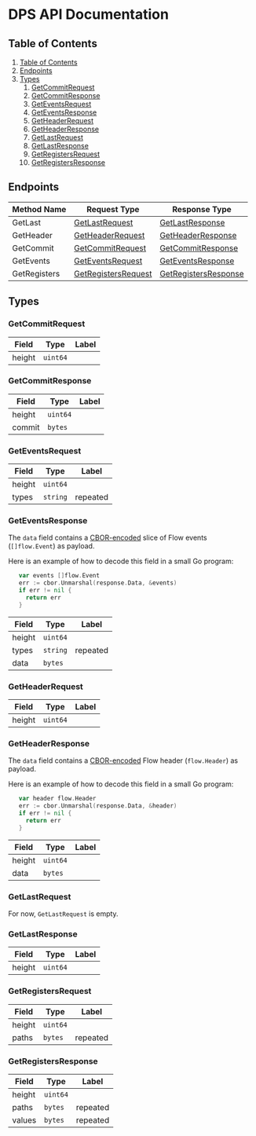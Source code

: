 # DPS API Documentation

## Table of Contents

1. [Table of Contents](#table-of-contents)
2. [Endpoints](#endpoints)
3. [Types](#types)
   1. [GetCommitRequest](#getcommitrequest)
   2. [GetCommitResponse](#getcommitresponse)
   3. [GetEventsRequest](#geteventsrequest)
   4. [GetEventsResponse](#geteventsresponse)
   5. [GetHeaderRequest](#getheaderrequest)
   6. [GetHeaderResponse](#getheaderresponse)
   7. [GetLastRequest](#getlastrequest)
   8. [GetLastResponse](#getlastresponse)
   9. [GetRegistersRequest](#getregistersrequest)
   10. [GetRegistersResponse](#getregistersresponse)

## Endpoints

| Method Name  | Request Type                                | Response Type                                 |
|--------------|---------------------------------------------|-----------------------------------------------|
| GetLast      | [GetLastRequest](#GetLastRequest)           | [GetLastResponse](#GetLastResponse)           |
| GetHeader    | [GetHeaderRequest](#GetHeaderRequest)       | [GetHeaderResponse](#GetHeaderResponse)       |
| GetCommit    | [GetCommitRequest](#GetCommitRequest)       | [GetCommitResponse](#GetCommitResponse)       |
| GetEvents    | [GetEventsRequest](#GetEventsRequest)       | [GetEventsResponse](#GetEventsResponse)       |
| GetRegisters | [GetRegistersRequest](#GetRegistersRequest) | [GetRegistersResponse](#GetRegistersResponse) |

## Types

### GetCommitRequest

| Field  | Type     | Label |
|--------|----------|-------|
| height | `uint64` |       |

### GetCommitResponse

| Field  | Type     | Label |
|--------|----------|-------|
| height | `uint64` |       |
| commit | `bytes`  |       |

### GetEventsRequest

| Field  | Type     | Label    |
|--------|----------|----------|
| height | `uint64` |          |
| types  | `string` | repeated |

### GetEventsResponse

The `data` field contains a [CBOR-encoded](https://cbor.io/) slice of Flow events (`[]flow.Event`) as payload.

Here is an example of how to decode this field in a small Go program:

```go
   var events []flow.Event
   err := cbor.Unmarshal(response.Data, &events)
   if err != nil {
     return err
   }
```

| Field  | Type     | Label    |
|--------|----------|----------|
| height | `uint64` |          |
| types  | `string` | repeated |
| data   | `bytes`  |          |

### GetHeaderRequest

| Field  | Type     | Label |
|--------|----------|-------|
| height | `uint64` |       |

### GetHeaderResponse

The `data` field contains a [CBOR-encoded](https://cbor.io/) Flow header (`flow.Header`) as payload.

Here is an example of how to decode this field in a small Go program:

```go
   var header flow.Header
   err := cbor.Unmarshal(response.Data, &header)
   if err != nil {
     return err
   }
```

| Field  | Type     | Label |
|--------|----------|-------|
| height | `uint64` |       |
| data   | `bytes`  |       |

### GetLastRequest

For now, `GetLastRequest` is empty.

### GetLastResponse

| Field  | Type     | Label |
|--------|----------|-------|
| height | `uint64` |       |

### GetRegistersRequest

| Field  | Type     | Label    |
|--------|----------|----------|
| height | `uint64` |          |
| paths  | `bytes`  | repeated |

### GetRegistersResponse

| Field  | Type     | Label    |
|--------|----------|----------|
| height | `uint64` |          |
| paths  | `bytes`  | repeated |
| values | `bytes`  | repeated |
